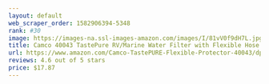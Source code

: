 ```yaml
---
layout: default 
﻿web_scraper_order: 1582906394-5348
rank: #30
image: https://images-na.ssl-images-amazon.com/images/I/81vV0f9dH7L.jpg
title: Camco 40043 TastePure RV/Marine Water Filter with Flexible Hose Protector | Protects Against…
url: https://www.amazon.com/Camco-TastePURE-Flexible-Protector-40043/dp/B0006IX87S/ref=zg_mw_automotive_30?_encoding=UTF8&psc=1&refRID=XNZNW5DZK47AV25RF7A7
reviews: 4.6 out of 5 stars
price: $17.87 
---
```

